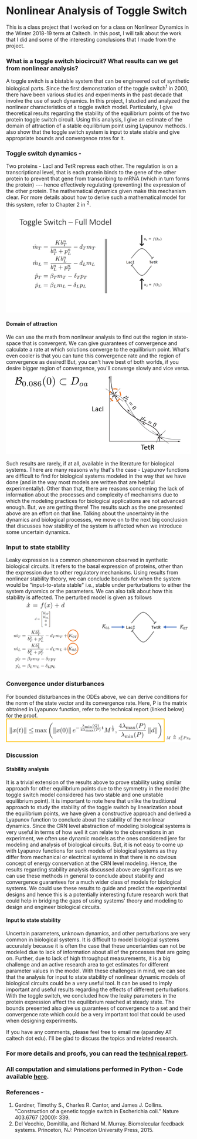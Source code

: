 # Nonlinear Analysis of Toggle Switch
This is a class project that I worked on for a class on Nonlinear Dynamics in the Winter 2018-19 term at Caltech. In this post, I will talk about the work that I did and some of the interesting conclusions that I made from the project. 

### What is a toggle switch biocircuit? What results can we get from nonlinear analysis? 
A toggle switch is a bistable system that can be engineered out of synthetic biological parts. 
Since the first demonstration of the toggle switch<sup>1</sup> in 2000, there have been various studies and experiments in the past decade that involve the use of such dynamics.
In this project, I studied and analyzed the nonlinear characteristics of a toggle switch model. 
Particularly, I give theoretical results regarding the stability of the equilibrium points of the two protein toggle switch circuit. 
Using this analysis, I give an estimate of the domain of attraction of a stable equilibrium point using Lyapunov methods. 
I also show that the toggle switch system is input to state stable and give appropriate bounds and convergence rates for it. 

### Toggle switch dynamics -
Two proteins - LacI and TetR repress each other. The regulation is on a transcriptional level, that is each protein binds to the gene of the other protein to prevent that gene from transcribing to mRNA (which in turn forms the protein) --- hence effectively regulating (preventing) the expression of the other protein. The mathematical dynamics given make this mechanism clear. For more details about how to derive such a mathematical model for this system, refer to Chapter 2 in <sup>2</sup>. 
![toggle-switch](model_pic.PNG)

#### Domain of attraction
We can use the math from nonlinear analysis to find out the region in state-space that is convergent. We can give guarantees of convergence and calculate a rate at which solutions converge to the equilibrium point. What's even cooler is that you can tune this convergence rate and the region of convergence as desired! But, you can't have best of both worlds, if you desire bigger region of convergence, you'll converge slowly and vice versa.
![math1](nullcline_math.PNG)

Such results are rarely, if at all, available in the literature for biological systems. There are many reasons why that's the case - Lyapunov functions are difficult to find for biological systems modeled in the way that we have done (and in the way most models are written that are helpful experimentally). Other than that, there are reasons concerning the lack of information about the processes and complexity of mechanisms due to which the modeling practices for biological applications are not advanced enough. But, we are getting there! The results such as the one presented above are an effort on that line. Talking about the uncertainty in the dynamics and biological processes, we move on to the next big conclusion that discusses how stability of the system is affected when we introduce some uncertain dynamics. 

### Input to state stability
Leaky expression is a common phenomenon observed in synthetic biological circuits. It refers to the basal expression of proteins, other than the expression due to other regulatory mechanisms. Using results from nonlinear stability theory, we can conclude bounds for when the system would be "input-to-state stable" i.e., stable under perturbations to either the system dynamics or the parameters. We can also talk about how this stability is affected. The perturbed model is given as follows
![iss_model](leaky_expression.PNG)

### Convergence under disturbances
For bounded disturbances in the ODEs above, we can derive conditions for the norm of the state vector and its convergence rate. Here, P is the matrix obtained in Lyapunov function, refer to the technical report (linked below) for the proof.
![convergence](iss_math.png)

### Discussion 
#### Stability analysis

It is a trivial extension of the results above to prove stability using similar approach for other equilibrium points due to the symmetry in the model (the toggle switch model considered has two stable and one unstable equilibrium point). It is important to note here that unlike the traditional approach to study the stability of the toggle switch by linearization about the equilibrium points, we have given a constructive approach and derived a Lyapunov function to conclude about the stability of the nonlinear dynamics. Since the CRN level abstraction of modeling biological systems is very useful in terms of how well it can relate to the observations in an experiment, we often use dynamic models as the ones considered jere for modeling and analysis of biological circuits. But, it is not easy to come up with Lyapunov functions for such models of biological systems as they differ from mechanical or electrical systems in that there is no obvious concept of energy conservation at the CRN level modeling. Hence, the results regarding stability analysis discussed above are significant as we can use these methods in general to conclude about stability and convergence guarantees for a much wider class of models for biological systems. We could use these results to guide and predict the experimental designs and hence this is a potentially interesting future research work that could help in bridging the gaps of using systems' theory and modeling to design and engineer biological circuits.


#### Input to state stability

Uncertain parameters, unknown dynamics, and other perturbations are very common in biological systems. It is difficult to model biological systems accurately because it is often the case that these uncertainties can not be modeled due to lack of information about all of the processes that are going on. Further, due to lack of high throughput measurements, it is a big challenge and an active research area to get estimates for different parameter values in the model. With these challenges in mind, we can see that the analysis for input to state stability of nonlinear dynamic models of biological circuits could be a very useful tool. It can be used to imply important and useful results regarding the effects of different perturbations. With the toggle switch, we concluded how the leaky parameters in the protein expression affect the equilibrium reached at steady state. The bounds presented also give us guarantees of convergence to a set and their convergence rate which could be a very important tool that could be used when designing experiments.


If you have any comments, please feel free to email me (apandey AT caltech dot edu). I'll be glad to discuss the topics and related research. 



### For more details and proofs, you can read the [technical report](https://github.com/ayush9pandey/toggle_switch/blob/master/final%20report.pdf).

### All computation and simulations performed in Python - Code available [here](https://github.com/ayush9pandey/toggle_switch).


### References -
1. Gardner, Timothy S., Charles R. Cantor, and James J. Collins. "Construction of a genetic toggle switch in Escherichia coli." Nature 403.6767 (2000): 339.
2. Del Vecchio, Domitilla, and Richard M. Murray. Biomolecular feedback systems. Princeton, NJ: Princeton University Press, 2015.



